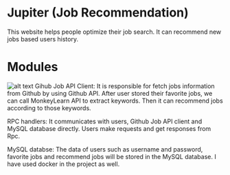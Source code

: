 # Jupiter (Job Recommendation)
This website helps people optimize their job search. It can recommend new jobs based users history. 

# Modules
![alt text](https://github.com/donghaof/[reponame]/blob/Jupiter/module.png?raw=true)
Gihub Job API Client: It is responsible for fetch jobs information from Github by using Github API. After user stored their favorite jobs, we can call MonkeyLearn API to extract keywords. Then it can recommend jobs according to those keywords.

RPC handlers: It communicates with users, Github Job API client and MySQL database directly. Users make requests and get responses from Rpc. 

MySQL databse: The data of users such as username and password, favorite jobs and recommend jobs will be stored in the MySQL database. I have used docker in the project as well. 
